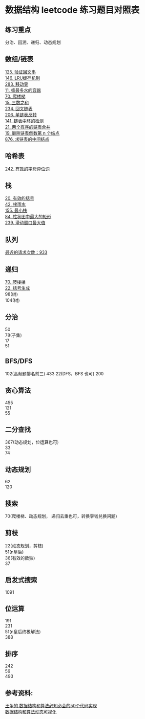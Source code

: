 # 数据结构 leetcode 练习题目对照表

## 练习重点

分治、回溯、递归、动态规划

## 数组/链表

[125. 验证回文串](https://leetcode-cn.com/problems/valid-palindrome)  
[146. LRU缓存机制](https://leetcode-cn.com/problems/lru-cache/)  
[283. 移动零](https://leetcode-cn.com/problems/move-zeroes/)  
[11. 盛最多水的容器](https://leetcode-cn.com/problems/container-with-most-water)   
[70. 爬楼梯](https://leetcode-cn.com/problems/climbing-stairs/)  
[15. 三数之和](https://leetcode-cn.com/problems/3sum/)  
[234. 回文链表](https://leetcode-cn.com/problems/palindrome-linked-list/)  
[206. 单链表反转](https://leetcode-cn.com/problems/reverse-linked-list/)  
[141. 链表中环的检测](https://leetcode-cn.com/problems/linked-list-cycle/)    
[21. 两个有序的链表合并](https://leetcode-cn.com/problems/merge-two-sorted-lists/)  
[19. 删除链表倒数第 n 个结点 ](https://leetcode-cn.com/problems/remove-nth-node-from-end-of-list/)  
[876. 求链表的中间结点](https://leetcode-cn.com/problems/middle-of-the-linked-list/)  

## 哈希表

[242. 有效的字母异位词](https://leetcode-cn.com/problems/valid-anagram/)

## 栈

[20. 有效的括号](https://leetcode-cn.com/problems/valid-parentheses/)   
[42. 接雨水](https://leetcode-cn.com/problems/trapping-rain-water/)   
[155. 最小栈](https://leetcode-cn.com/problems/min-stack/)   
[84. 柱状图中最大的矩形](https://leetcode-cn.com/problems/largest-rectangle-in-histogram/)  
[239. 滑动窗口最大值](https://leetcode-cn.com/problems/sliding-window-maximum/)   


## 队列

[最近的请求次数：933](https://leetcode-cn.com/problems/number-of-recent-calls/)  


## 递归

[70. 爬楼梯](https://leetcode-cn.com/problems/climbing-stairs/)    
[22. 括号生成](https://leetcode-cn.com/problems/generate-parentheses/)   
98(树)  
104(树)  

## 分治

50  
78(子集)  
17  
51  

## BFS/DFS

102(高频题排名前三)
433
22(DFS，BFS 也可)
200

## 贪心算法

455   
121  
55  

## 二分查找

367(动态规划，位运算也可)  
33  
74  


## 动态规划

62  
120  


## 搜索

70(爬楼梯、动态规划， 递归去重也可，转换零钱兑换问题)  

## 剪枝

22(动态规划，剪枝)  
51(n皇后)  
36(有效的数独)  
37  

## 启发式搜索

1091  

## 位运算

191  
231  
51(n皇后终极解法)  
388

## 排序

242  
56  
493  


## 参考资料:

[王争的 数据结构和算法必知必会的50个代码实现](https://github.com/wangzheng0822/algo)  
[数据结构和算法动态可视化](https://visualgo.net/zh)


